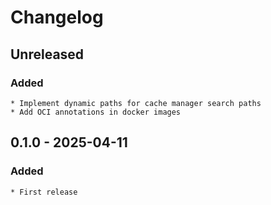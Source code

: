 # Changelog

<!--
All notable changes to this project will be documented in this file.
The format is based on [Keep a Changelog](https://keepachangelog.com/), and this project adheres to [Semantic Versioning](https://semver.org/).
-->

## Unreleased

### Added 
    
    * Implement dynamic paths for cache manager search paths
    * Add OCI annotations in docker images

## 0.1.0 - 2025-04-11

### Added

    * First release



